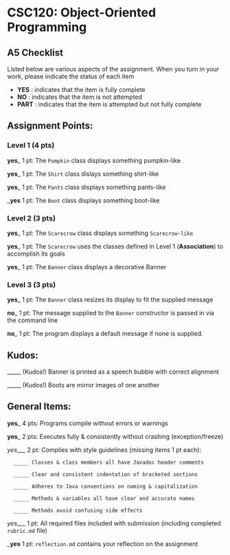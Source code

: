 # CSC120: Object-Oriented Programming
## A5 Checklist

Listed below are various aspects of the assignment.  When you turn in your work, please indicate the status of each item

- **YES** : indicates that the item is fully complete
- **NO** : indicates that the item is not attempted
- **PART** : indicates that the item is attempted but not fully complete


## Assignment Points:

### Level 1 (4 pts)

__yes___ 1 pt: The `Pumpkin` class displays something pumpkin-like

__yes___ 1 pt: The `Shirt` class dislays something shirt-like

__yes___ 1 pt: The `Pants` class displays something pants-like

___yes__ 1 pt: The `Boot` class displays something boot-like

### Level 2 (3 pts)

__yes___ 1 pt: The `Scarecrow` class displays something `Scarecrow-like`

__yes___ 1 pt: The `Scarecrow` uses the classes defined in Level 1 (**Association**) to accomplish its goals

__yes___ 1 pt: The `Banner` class displays a decorative Banner

### Level 3 (3 pts)

__yes___ 1 pt: The `Banner` class resizes its display to fit the supplied message

__no___ 1 pt: The message supplied to the `Banner` constructor is passed in via the command line

__no___ 1 pt: The program displays a default message if none is supplied.

## Kudos:

_____ (Kudos!) Banner is printed as a speech bubble with correct alignment

_____ (Kudos!) Boots are mirror images of one another



## General Items:

__yes___ 4 pts: Programs compile without errors or warnings

__yes___ 2 pts: Executes fully & consistently without crashing (exception/freeze)

_yes____ 2 pt: Complies with style guidelines (missing items 1 pt each):

      _____ Classes & class members all have Javadoc header comments

      _____ Clear and consistent indentation of bracketed sections

      _____ Adheres to Java conventions on naming & capitalization

      _____ Methods & variables all have clear and accurate names

      _____ Methods avoid confusing side effects

_yes____ 1 pt: All required files included with submission (including completed `rubric.md` file)

___yes__ 1 pt: `reflection.md` contains your reflection on the assignment
